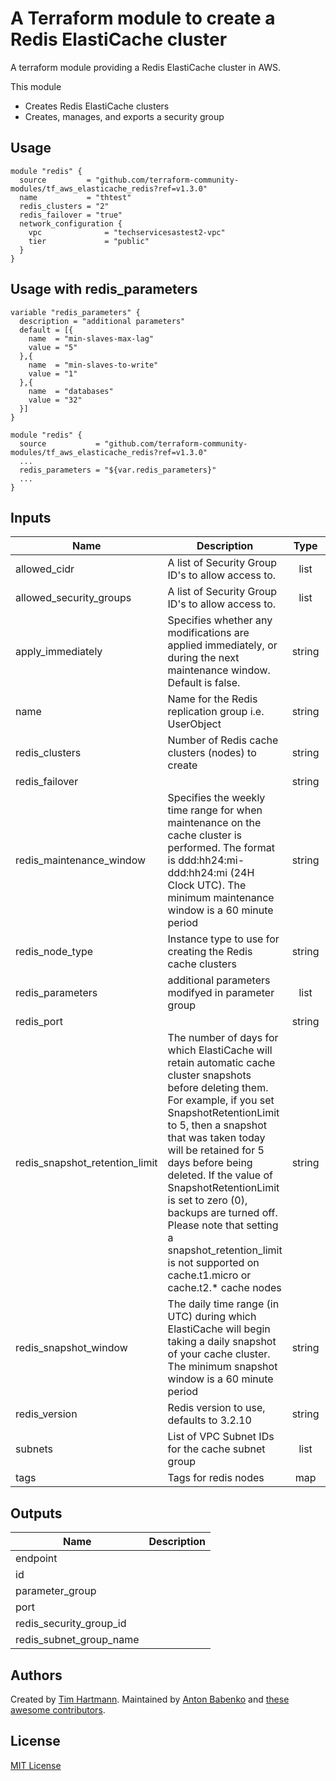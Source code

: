 # A Terraform module to create a Redis ElastiCache cluster

A terraform module providing a Redis ElastiCache cluster in AWS.

This module

- Creates Redis ElastiCache clusters
- Creates, manages, and exports a security group

## Usage

```hcl
module "redis" {
  source         = "github.com/terraform-community-modules/tf_aws_elasticache_redis?ref=v1.3.0"
  name           = "thtest"
  redis_clusters = "2"
  redis_failover = "true"
  network_configuration {
    vpc              = "techservicesastest2-vpc"
    tier             = "public"
  }
}
```

## Usage with redis_parameters

```hcl
variable "redis_parameters" {
  description = "additional parameters"
  default = [{
    name  = "min-slaves-max-lag"
    value = "5"
  },{
    name  = "min-slaves-to-write"
    value = "1"
  },{
    name  = "databases"
    value = "32"
  }]
}

module "redis" {
  source           = "github.com/terraform-community-modules/tf_aws_elasticache_redis?ref=v1.3.0"
  ...
  redis_parameters = "${var.redis_parameters}"
  ...
}
```

<!-- BEGINNING OF PRE-COMMIT-TERRAFORM DOCS HOOK -->
## Inputs

| Name | Description | Type | Default | Required |
|------|-------------|:----:|:-----:|:-----:|
| allowed\_cidr | A list of Security Group ID's to allow access to. | list | `[ "127.0.0.1/32" ]` | no |
| allowed\_security\_groups | A list of Security Group ID's to allow access to. | list | `[]` | no |
| apply\_immediately | Specifies whether any modifications are applied immediately, or during the next maintenance window. Default is false. | string | `"false"` | no |
| name | Name for the Redis replication group i.e. UserObject | string | n/a | yes |
| redis\_clusters | Number of Redis cache clusters (nodes) to create | string | n/a | yes |
| redis\_failover |  | string | `"false"` | no |
| redis\_maintenance\_window | Specifies the weekly time range for when maintenance on the cache cluster is performed. The format is ddd:hh24:mi-ddd:hh24:mi (24H Clock UTC). The minimum maintenance window is a 60 minute period | string | `"fri:08:00-fri:09:00"` | no |
| redis\_node\_type | Instance type to use for creating the Redis cache clusters | string | `"cache.m3.medium"` | no |
| redis\_parameters | additional parameters modifyed in parameter group | list | `[]` | no |
| redis\_port |  | string | `"6379"` | no |
| redis\_snapshot\_retention\_limit | The number of days for which ElastiCache will retain automatic cache cluster snapshots before deleting them. For example, if you set SnapshotRetentionLimit to 5, then a snapshot that was taken today will be retained for 5 days before being deleted. If the value of SnapshotRetentionLimit is set to zero (0), backups are turned off. Please note that setting a snapshot_retention_limit is not supported on cache.t1.micro or cache.t2.* cache nodes | string | `"0"` | no |
| redis\_snapshot\_window | The daily time range (in UTC) during which ElastiCache will begin taking a daily snapshot of your cache cluster. The minimum snapshot window is a 60 minute period | string | `"06:30-07:30"` | no |
| redis\_version | Redis version to use, defaults to 3.2.10 | string | `"3.2.10"` | no |
| subnets | List of VPC Subnet IDs for the cache subnet group | list | n/a | no |
| tags | Tags for redis nodes | map | `{}` | no |

## Outputs

| Name | Description |
|------|-------------|
| endpoint |  |
| id |  |
| parameter\_group |  |
| port |  |
| redis\_security\_group\_id |  |
| redis\_subnet\_group\_name |  |

<!-- END OF PRE-COMMIT-TERRAFORM DOCS HOOK -->

## Authors

Created by [Tim Hartmann](https://github.com/tfhartmann). Maintained by [Anton Babenko](https://github.com/antonbabenko) and [these awesome contributors](https://github.com/terraform-community-modules/tf_aws_elasticache_redis/graphs/contributors).

## License

[MIT License](LICENSE)
